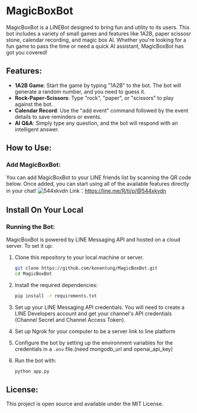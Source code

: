 # MagicBoxBot

MagicBoxBot is a LINEBot designed to bring fun and utility to its users. This bot includes a variety of small games and features like 1A2B, paper scissosr stone, calendar recording, and magic box AI. Whether you're looking for a fun game to pass the time or need a quick AI assistant, MagicBoxBot has got you covered!

## Features:
- **1A2B Game**: Start the game by typing "1A2B" to the bot. The bot will generate a random number, and you need to guess it.
- **Rock-Paper-Scissors**: Type "rock", "paper", or "scissors" to play against the bot.
- **Calendar Record**: Use the "add event" command followed by the event details to save reminders or events.
- **AI Q&A**: Simply type any question, and the bot will respond with an intelligent answer.

## How to Use:

### Add MagicBoxBot:
You can add MagicBoxBot to your LINE friends list by scanning the QR code below. Once added, you can start using all of the available features directly in your chat!
![544xkvdn](https://github.com/user-attachments/assets/c4877483-03e7-4e10-bbb4-6c27d3bf2fe7)
Link：https://line.me/R/ti/p/@544xkvdn

## Install On Your Local

### Running the Bot:
MagicBoxBot is powered by LINE Messaging API and hosted on a cloud server. To set it up:

1. Clone this repository to your local machine or server.
    ```bash
    git clone https://github.com/konentung/MagicBoxBot.git
    cd MagicBoxBot
    ```

2. Install the required dependencies:
    ```bash
    pip install -r requirements.txt
    ```

3. Set up your LINE Messaging API credentials. You will need to create a LINE Developers account and get your channel's API credentials (Channel Secret and Channel Access Token).

4. Set up Ngrok for your computer to be a server link to line platform

5. Configure the bot by setting up the environment variables for the credentials in a `.env` file.(need mongodb_url and openai_api_key)

6. Run the bot with:
    ```bash
    python app.py
    ```

## License:
This project is open source and available under the MIT License.
